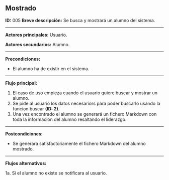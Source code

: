 ## Mostrado

**ID:** 005
**Breve descripción:** Se busca y mostrará un alumno del sistema.

___

**Actores principales:** Usuario.

**Actores secundarios:** Alumno.
___

**Precondiciones:**

 * El alumno ha de existir en el sistema.
___

**Flujo principal:**

 1. El caso de uso empieza cuando el usuario quiere buscar y mostrar un alumno.
 2. Se pide al usuario los datos necesariors para poder buscarlo usando la funcion buscar **(ID: 2)**.
 3. Una vez encontrado el alumno se generará un fichero Markdown con toda la información del alumno resaltando el liderazgo.
___

**Postcondiciones:**

 * Se generará satisfactoriamente el fichero Markdown del alumno mostrado.
___

**Flujos alternativos:**

 1a. Si el alumno no existe se notificara al usuario.
